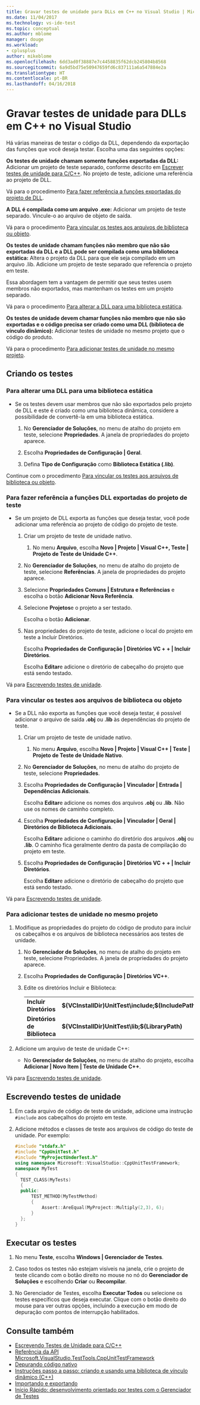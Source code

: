 ```yaml
---
title: Gravar testes de unidade para DLLs em C++ no Visual Studio | Microsoft Docs
ms.date: 11/04/2017
ms.technology: vs-ide-test
ms.topic: conceptual
ms.author: mblome
manager: douge
ms.workload:
- cplusplus
author: mikeblome
ms.openlocfilehash: 6dd3ad0f38887e7c4458835f62dcb245804b8568
ms.sourcegitcommit: 6a9d5bd75e50947659fd6c837111a6a547884e2a
ms.translationtype: HT
ms.contentlocale: pt-BR
ms.lasthandoff: 04/16/2018
---
```

# <a name="write-unit-tests-for-c-dlls-in-visual-studio"></a>Gravar testes de unidade para DLLs em C++ no Visual Studio

 Há várias maneiras de testar o código da DLL, dependendo da exportação das funções que você deseja testar. Escolha uma das seguintes opções:

 **Os testes de unidade chamam somente funções exportadas da DLL:** Adicionar um projeto de teste separado, conforme descrito em [Escrever testes de unidade para C/C++](writing-unit-tests-for-c-cpp.md). No projeto de teste, adicione uma referência ao projeto de DLL.

 Vá para o procedimento [Para fazer referência a funções exportadas do projeto de DLL](#projectRef).

 **A DLL é compilada como um arquivo .exe:** Adicionar um projeto de teste separado. Vincule-o ao arquivo de objeto de saída.

 Vá para o procedimento [Para vincular os testes aos arquivos de biblioteca ou objeto](#objectRef).

 **Os testes de unidade chamam funções não membro que não são exportadas da DLL e a DLL pode ser compilada como uma biblioteca estática:** Altera o projeto da DLL para que ele seja compilado em um arquivo .lib. Adicione um projeto de teste separado que referencia o projeto em teste.

 Essa abordagem tem a vantagem de permitir que seus testes usem membros não exportados, mas mantenham os testes em um projeto separado.

 Vá para o procedimento [Para alterar a DLL para uma biblioteca estática](#staticLink).

 **Os testes de unidade devem chamar funções não membro que não são exportadas e o código precisa ser criado como uma DLL (biblioteca de vínculo dinâmico):** Adicionar testes de unidade no mesmo projeto que o código do produto.

 Vá para o procedimento [Para adicionar testes de unidade no mesmo projeto](#sameProject).

## <a name="creating-the-tests"></a>Criando os testes

###  <a name="staticLink"></a> Para alterar uma DLL para uma biblioteca estática

-   Se os testes devem usar membros que não são exportados pelo projeto de DLL e este é criado como uma biblioteca dinâmica, considere a possibilidade de convertê-la em uma biblioteca estática.

    1.  No **Gerenciador de Soluções**, no menu de atalho do projeto em teste, selecione **Propriedades**. A janela de propriedades do projeto aparece.

    2.  Escolha **Propriedades de Configuração | Geral**.

    3.  Defina **Tipo de Configuração** como **Biblioteca Estática (.lib)**.

 Continue com o procedimento [Para vincular os testes aos arquivos de biblioteca ou objeto](#objectRef).

###  <a name="projectRef"></a> Para fazer referência a funções DLL exportadas do projeto de teste

-   Se um projeto de DLL exporta as funções que deseja testar, você pode adicionar uma referência ao projeto de código do projeto de teste.

    1.  Criar um projeto de teste de unidade nativo.

        1.  No menu **Arquivo**, escolha **Novo | Projeto | Visual C++, Teste | Projeto de Teste de Unidade C++**.

    2.  No **Gerenciador de Soluções**, no menu de atalho do projeto de teste, selecione **Referências**. A janela de propriedades do projeto aparece.

    3.  Selecione **Propriedades Comuns | Estrutura e Referências** e escolha o botão **Adicionar Nova Referência**.

    4.  Selecione **Projetos**e o projeto a ser testado.

         Escolha o botão **Adicionar**.

    5.  Nas propriedades do projeto de teste, adicione o local do projeto em teste a Incluir Diretórios.

         Escolha **Propriedades de Configuração | Diretórios VC + + | Incluir Diretórios**.

         Escolha **Editar**e adicione o diretório de cabeçalho do projeto que está sendo testado.

 Vá para [Escrevendo testes de unidade](#addTests).

###  <a name="objectRef"></a>Para vincular os testes aos arquivos de biblioteca ou objeto

-   Se a DLL não exporta as funções que você deseja testar, é possível adicionar o arquivo de saída **.obj** ou **.lib** às dependências do projeto de teste.

    1.  Criar um projeto de teste de unidade nativo.

        1.  No menu **Arquivo**, escolha **Novo | Projeto | Visual C++ | Teste | Projeto de Teste de Unidade Nativo**.

    2.  No **Gerenciador de Soluções**, no menu de atalho do projeto de teste, selecione **Propriedades**.

    3.  Escolha **Propriedades de Configuração | Vinculador | Entrada | Dependências Adicionais**.

         Escolha **Editar**e adicione os nomes dos arquivos **.obj** ou **.lib**. Não use os nomes de caminho completo.

    4.  Escolha **Propriedades de Configuração | Vinculador | Geral | Diretórios de Biblioteca Adicionais**.

         Escolha **Editar**e adicione o caminho do diretório dos arquivos **.obj** ou **.lib**. O caminho fica geralmente dentro da pasta de compilação do projeto em teste.

    5.  Escolha **Propriedades de Configuração | Diretórios VC + + | Incluir Diretórios**.

         Escolha **Editar**e adicione o diretório de cabeçalho do projeto que está sendo testado.

 Vá para [Escrevendo testes de unidade](#addTests).

###  <a name="sameProject"></a>Para adicionar testes de unidade no mesmo projeto

1.  Modifique as propriedades do projeto do código de produto para incluir os cabeçalhos e os arquivos de biblioteca necessários aos testes de unidade.

    1.  No **Gerenciador de Soluções**, no menu de atalho do projeto em teste, selecione Propriedades. A janela de propriedades do projeto aparece.

    2.  Escolha **Propriedades de Configuração | Diretórios VC++**.

    3.  Edite os diretórios Incluir e Biblioteca:

        |||
        |-|-|
        |**Incluir Diretórios** | **$(VCInstallDir)UnitTest\include;$(IncludePath)**|
        |**Diretórios de Biblioteca** | **$(VCInstallDir)UnitTest\lib;$(LibraryPath)**|

2.  Adicione um arquivo de teste de unidade C++:

    -   No **Gerenciador de Soluções**, no menu de atalho do projeto, escolha **Adicionar | Novo Item | Teste de Unidade C++**.

 Vá para [Escrevendo testes de unidade](#addTests).

##  <a name="addTests"></a> Escrevendo testes de unidade

1.  Em cada arquivo de código de teste de unidade, adicione uma instrução `#include` aos cabeçalhos do projeto em teste.

2.  Adicione métodos e classes de teste aos arquivos de código do teste de unidade. Por exemplo:

    ```cpp
    #include "stdafx.h"
    #include "CppUnitTest.h"
    #include "MyProjectUnderTest.h"
    using namespace Microsoft::VisualStudio::CppUnitTestFramework;
    namespace MyTest
    {
      TEST_CLASS(MyTests)
      {
      public:
          TEST_METHOD(MyTestMethod)
          {
              Assert::AreEqual(MyProject::Multiply(2,3), 6);
          }
      };
    }
    ```

## <a name="run-the-tests"></a>Executar os testes

1.  No menu **Teste**, escolha **Windows | Gerenciador de Testes**.

1. Caso todos os testes não estejam visíveis na janela, crie o projeto de teste clicando com o botão direito no mouse no nó do **Gerenciador de Soluções** e escolhendo **Criar** ou **Recompilar**.

1.  No Gerenciador de Testes, escolha **Executar Todos** ou selecione os testes específicos que deseja executar. Clique com o botão direito do mouse para ver outras opções, incluindo a execução em modo de depuração com pontos de interrupção habilitados.

## <a name="see-also"></a>Consulte também

- [Escrevendo Testes de Unidade para C/C++](writing-unit-tests-for-c-cpp.md)
- [Referência da API Microsoft.VisualStudio.TestTools.CppUnitTestFramework](../test/microsoft-visualstudio-testtools-cppunittestframework-api-reference.md)
- [Depurando código nativo](../debugger/debugging-native-code.md)
- [Instruções passo a passo: criando e usando uma biblioteca de vínculo dinâmico (C++)](/cpp/build/walkthrough-creating-and-using-a-dynamic-link-library-cpp)
- [Importando e exportando](/cpp/build/importing-and-exporting)
- [Início Rápido: desenvolvimento orientado por testes com o Gerenciador de Testes](../test/quick-start-test-driven-development-with-test-explorer.md)
